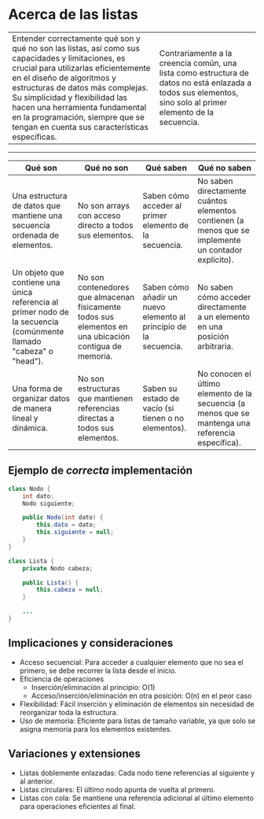 # Acerca de las listas

|||
|-|-|
|Entender correctamente qué son y qué no son las listas, así como sus capacidades y limitaciones, es crucial para utilizarlas eficientemente en el diseño de algoritmos y estructuras de datos más complejas. Su simplicidad y flexibilidad las hacen una herramienta fundamental en la programación, siempre que se tengan en cuenta sus características específicas.|Contrariamente a la creencia común, una lista como estructura de datos no está enlazada a todos sus elementos, sino solo al primer elemento de la secuencia.|

---

|Qué son|Qué no son|Qué saben|Qué no saben|
|-|-|-|-|
|Una estructura de datos que mantiene una secuencia ordenada de elementos.|No son arrays con acceso directo a todos sus elementos.|Saben cómo acceder al primer elemento de la secuencia.|No saben directamente cuántos elementos contienen (a menos que se implemente un contador explícito).|
|Un objeto que contiene una única referencia al primer nodo de la secuencia (comúnmente llamado "cabeza" o "head").|No son contenedores que almacenan físicamente todos sus elementos en una ubicación contigua de memoria.|Saben cómo añadir un nuevo elemento al principio de la secuencia.|No saben cómo acceder directamente a un elemento en una posición arbitraria.|
|Una forma de organizar datos de manera lineal y dinámica.|No son estructuras que mantienen referencias directas a todos sus elementos.|Saben su estado de vacío (si tienen o no elementos).|No conocen el último elemento de la secuencia (a menos que se mantenga una referencia específica).|

## Ejemplo de *correcta* implementación

```java
class Nodo {
    int dato;
    Nodo siguiente;

    public Nodo(int dato) {
        this.dato = dato;
        this.siguiente = null;
    }
}

class Lista {
    private Nodo cabeza;

    public Lista() {
        this.cabeza = null;
    }

    ...
}
```

## Implicaciones y consideraciones

- Acceso secuencial: Para acceder a cualquier elemento que no sea el primero, se debe recorrer la lista desde el inicio.
- Eficiencia de operaciones
  - Inserción/eliminación al principio: O(1)
  - Acceso/inserción/eliminación en otra posición: O(n) en el peor caso
- Flexibilidad: Fácil inserción y eliminación de elementos sin necesidad de reorganizar toda la estructura.
- Uso de memoria: Eficiente para listas de tamaño variable, ya que solo se asigna memoria para los elementos existentes.

## Variaciones y extensiones

- Listas doblemente enlazadas: Cada nodo tiene referencias al siguiente y al anterior.
- Listas circulares: El último nodo apunta de vuelta al primero.
- Listas con cola: Se mantiene una referencia adicional al último elemento para operaciones eficientes al final.
